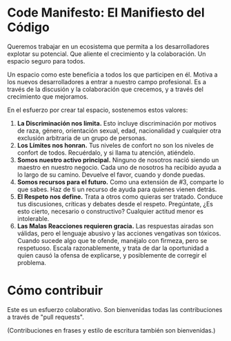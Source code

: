Code Manifesto: El Manifiesto del Código
========================================

Queremos trabajar en un ecosistema que permita a los desarrolladores explotar su potencial. Que aliente el crecimiento y la colaboración. Un espacio seguro para todos.

Un espacio como este beneficia a todos los que participen en él. Motiva a los nuevos desarrolladores a entrar a nuestro campo profesional. Es a través de la discusión y la colaboración que crecemos, y a través del crecimiento que mejoramos.

En el esfuerzo por crear tal espacio, sostenemos estos valores:

1. **La Discriminación nos limita.** Esto incluye discriminación por motivos de raza, género, orientación sexual, edad, nacionalidad y cualquier otra exclusión arbitraria de un grupo de personas.
2. **Los Límites nos honran.** Tus niveles de confort no son los niveles de confort de todos. Recuérdalo, y si llama tu atención, atiéndelo.
3. **Somos nuestro activo principal.** Ninguno de nosotros nació siendo un maestro en nuestro negocio. Cada uno de nosotros ha recibido ayuda a lo largo de su camino. Devuelve el favor, cuando y donde puedas.
4. **Somos recursos para el futuro.** Como una extensión de #3, comparte lo que sabes. Haz de ti un recurso de ayuda para quienes vienen detrás.
5. **El Respeto nos define.** Trata a otros como quieras ser tratado. Conduce tus discusiones, críticas y debates desde el respeto. Pregúntate, ¿Es esto cierto, necesario o constructivo? Cualquier actitud menor es intolerable.
6. **Las Malas Reacciones requieren gracia.** Las respuestas airadas son válidas, pero el lenguaje abusivo y las acciones vengativas son tóxicos. Cuando sucede algo que te ofende, manéjalo con firmeza, pero se respetuoso. Escala razonablemente, y trata de dar la oportunidad a quien causó la ofensa de explicarse, y posiblemente de corregir el problema.


Cómo contribuir
===============

Este es un esfuerzo colaborativo. Son bienvenidas todas las contribuciones a través de "pull requests".

(Contribuciones en frases y estilo de escritura también son bienvenidas.)